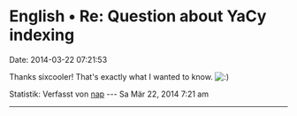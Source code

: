 English • Re: Question about YaCy indexing
==========================================

Date: 2014-03-22 07:21:53

Thanks sixcooler! That\'s exactly what I wanted to know.
![:)](http://forum.yacy-websuche.de/images/smilies/icon_e_smile.gif "Smile")

Statistik: Verfasst von
[nap](http://forum.yacy-websuche.de/memberlist.php?mode=viewprofile&u=9383)
--- Sa Mär 22, 2014 7:21 am

------------------------------------------------------------------------
